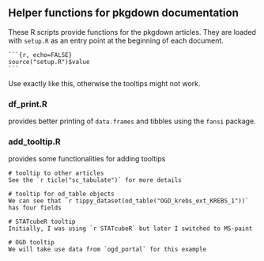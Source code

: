 ## Helper functions for pkgdown documentation

These R scripts provide functions for the pkgdown articles.
They are loaded with `setup.R` as an entry point at the beginning of each document.

````
```{r, echo=FALSE}
source("setup.R")$value
```
````

Use exactly like this, otherwise the tooltips might not work.

### df_print.R 

provides better printing of `data.frames` and tibbles using the `fansi` package.

### add_tooltip.R 

provides some functionalities for adding tooltips

````
# tooltip to other articles
See the `r ticle("sc_tabulate")` for more details

# tooltip for od_table objects
We can see that `r tippy_dataset(od_table("OGD_krebs_ext_KREBS_1"))` has four fields

# STATcubeR tooltip
Initially, I was using `r STATcubeR` but later I switched to MS-paint

# OGD tooltip
We will take use data from `ogd_portal` for this example
````
